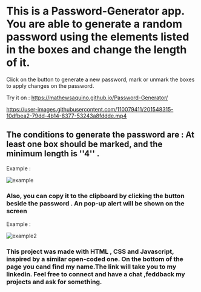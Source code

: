 # This is a Password-Generator app. You are able to generate a random password using the elements listed in the boxes and change the length of it.   
 Click on the button to generate a new password, mark or unmark the boxes to apply changes on the password.

Try it on : https://mathewsaquino.github.io/Password-Generator/
 

https://user-images.githubusercontent.com/110079411/201548315-10dfbea2-79dd-4b14-8377-53243a8fddde.mp4


 
## The conditions to generate the password are : At least one box should be marked, and the minimum length is ''4'' .
Example : 

![example](https://user-images.githubusercontent.com/110079411/201547126-472f6391-ab15-42e3-a20d-e58fea787480.jpg)

### Also, you can copy it to the clipboard by clicking the button beside the password . An pop-up alert will be shown on the screen 
Example : 

![example2](https://user-images.githubusercontent.com/110079411/201547251-d2d3ebd6-e15b-4e05-b1bf-655a9208c5a3.jpg)

### This project was made with HTML , CSS and Javascript, inspired by a similar open-coded one. On the bottom of the page you cand find my name.The link will take you to my linkedin. Feel free to connect and have a chat ,feddback my projects and ask for something.
